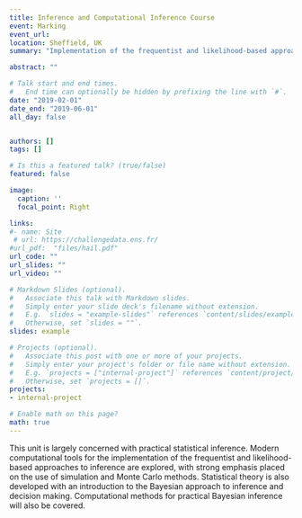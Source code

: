 ```yaml
---
title: Inference and Computational Inference Course
event: Marking 
event_url: 
location: Sheffield, UK
summary: "Implementation of the frequentist and likelihood-based approaches to inference and Monte Carlo methods. *Marking*"

abstract: ""

# Talk start and end times.
#   End time can optionally be hidden by prefixing the line with `#`.
date: "2019-02-01"
date_end: "2019-06-01"
all_day: false


authors: []
tags: []

# Is this a featured talk? (true/false)
featured: false

image:
  caption: ''
  focal_point: Right

links:
#- name: Site 
 # url: https://challengedata.ens.fr/
#url_pdf:  "files/hail.pdf"
url_code: ""
url_slides: ""
url_video: ""

# Markdown Slides (optional).
#   Associate this talk with Markdown slides.
#   Simply enter your slide deck's filename without extension.
#   E.g. `slides = "example-slides"` references `content/slides/example-slides.md`.
#   Otherwise, set `slides = ""`.
slides: example

# Projects (optional).
#   Associate this post with one or more of your projects.
#   Simply enter your project's folder or file name without extension.
#   E.g. `projects = ["internal-project"]` references `content/project/deep-learning/index.md`.
#   Otherwise, set `projects = []`.
projects:
- internal-project

# Enable math on this page?
math: true
---
```

This unit is largely concerned with practical statistical inference. Modern computational tools for the implementation of the frequentist and likelihood-based approaches to inference are explored, with strong emphasis placed on the use of simulation and Monte Carlo methods. Statistical theory is also developed with an introduction to the Bayesian approach to inference and decision making. Computational methods for practical Bayesian inference will also be covered.
